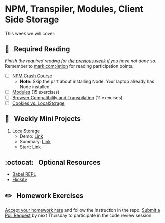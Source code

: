 # NPM, Transpiler, Modules, Client Side Storage

This week we will cover:

## :closed_book: &nbsp; **Required Reading**

*Finish the required reading for [the previous week](../week-four) if you have not done so.* Remember to [mark completion](../week-zero/about.md#learning-guide) for reading participation points.

  - [ ] [NPM Crash Course](https://www.youtube.com/watch?v=jHDhaSSKmB0)
    * **Note:** Skip the part about installing Node. Your laptop already has Node installed.
  - [ ] [Modules](https://www.codecademy.com/courses/introduction-to-javascript/lessons/modules) (15 exercises)
  - [ ] [Browser Compatibility and Transpilation](https://www.codecademy.com/courses/introduction-to-javascript/lessons/browser-compatibility-and-transpilation) (11 exercises)
  - [ ] [Cookies vs. LocalStorage](https://dev.to/sandy8111112004/cookie-localstorage-or-sessionstorage-4lp2)

## :dart: &nbsp; **Weekly Mini Projects**

1. [LocalStorage](https://www.youtube.com/watch?v=YL1F4dCUlLc&list=PLu8EoSxDXHP6CGK4YVJhL_VWetA865GOH&index=15)
    * Demo: [Link](https://vanntile.github.io/JavaScript30/15%20-%20LocalStorage/)
    * Summary: [Link](https://github.com/usyyy/javascript/blob/master/JavaScript30/analysis.md#15-localstorage)
    * Start: [Link](https://github.com/wesbos/JavaScript30/blob/master/15%20-%20LocalStorage/index-START.html)

## :octocat: &nbsp; **Optional Resources**

* [Babel REPL](https://babeljs.io/repl)
* [Flickity](https://flickity.metafizzy.co)

## :pencil2: &nbsp; **Homework Exercises**

[Accept your homework here](https://classroom.github.com/a/xxxxxx) and follow the instruction in the repo. [Submit a Pull Request](../week-zero/about.md#homework-pull-request) by next Thursday to participate in the code review session.